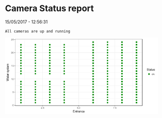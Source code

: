Camera Status report
================
15/05/2017 - 12:56:31

    All cameras are up and running

![](camreport_files/figure-markdown_github/unnamed-chunk-2-1.png)
